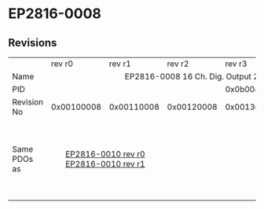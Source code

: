 # EP2816-0008

## Revisions
<table>
<tr>
<td></td>
<td>rev r0</td>
<td>rev r1</td>
<td>rev r2</td>
<td>rev r3</td>
<td>rev r4</td>
<td>rev r5</td>
<td>rev r6</td>
</tr>
<tr>
<td>Name</td>
<td colspan=7 align="center">EP2816-0008 16 Ch. Dig. Output 24V, 0,5A, Diagnostic, D-SUB25</td>
</tr>
<tr>
<td>PID</td>
<td colspan=7 align="center">0x0b004052</td>
</tr>
<tr>
<td>Revision No</td>
<td>0x00100008</td>
<td>0x00110008</td>
<td>0x00120008</td>
<td>0x00130008</td>
<td>0x00140008</td>
<td>0x00150008</td>
<td>0x00160008</td>
</tr>
<tr>
<td>Same PDOs as</td>
<td colspan=2 align="center"><a href="EP2816-0010.md">EP2816-0010 rev r0</a><br/><a href="EP2816-0010.md">EP2816-0010 rev r1</a></td>
<td></td>
<td colspan=3 align="center"><a href="EP2816-0010.md">EP2816-0010 rev r3</a><br/><a href="EP2816-0010.md">EP2816-0010 rev r4</a><br/><a href="EP2816-0010.md">EP2816-0010 rev r5</a><br/><a href="EPP2816-0008.md">EPP2816-0008 rev r0</a><br/><a href="EPP2816-0008.md">EPP2816-0008 rev r1</a><br/><a href="EPP2816-0010.md">EPP2816-0010 rev r0</a><br/><a href="EPP2816-0010.md">EPP2816-0010 rev r1</a></td>
<td><a href="EP2816-0010.md">EP2816-0010 rev r6</a><br/><a href="EPP2816-0003.md">EPP2816-0003 rev r0</a><br/><a href="EPP2816-0008.md">EPP2816-0008 rev r2</a><br/><a href="EPP2816-0010.md">EPP2816-0010 rev r2</a></td>
</tr>
</table>
